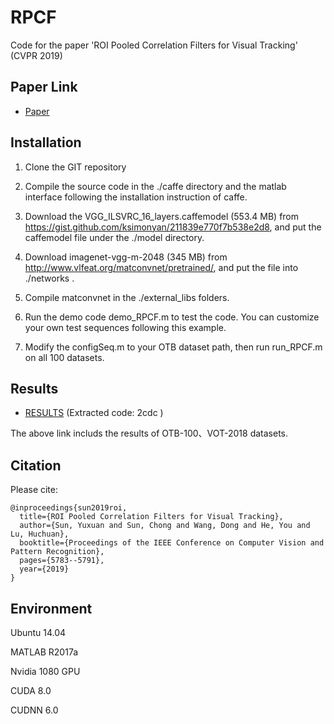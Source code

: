 RPCF
==
Code for the paper 'ROI Pooled Correlation Filters for Visual Tracking' (CVPR 2019)

Paper Link
---
* [Paper](https://arxiv.org/pdf/1911.01668.pdf)


Installation
---

1. Clone the GIT repository

2. Compile the source code in the ./caffe directory and the matlab interface following the installation instruction of caffe.

3. Download the VGG_ILSVRC_16_layers.caffemodel (553.4 MB) from https://gist.github.com/ksimonyan/211839e770f7b538e2d8, and put the caffemodel file under the ./model directory.

4. Download imagenet-vgg-m-2048 (345 MB) from http://www.vlfeat.org/matconvnet/pretrained/, and put the file into ./networks . 

5. Compile matconvnet in the ./external_libs folders.

6. Run the demo code demo_RPCF.m to test the code. You can customize your own test sequences following this example.

7. Modify the configSeq.m to your OTB dataset path, then run run_RPCF.m on all 100 datasets.


Results
---
* [RESULTS](https://pan.baidu.com/s/1eUDp4lXmtdo9awIVGE6Vaw)  (Extracted code: 2cdc )
 
 The above link includs the results of OTB-100、VOT-2018 datasets.


Citation
---
Please cite:
```
@inproceedings{sun2019roi,
  title={ROI Pooled Correlation Filters for Visual Tracking},
  author={Sun, Yuxuan and Sun, Chong and Wang, Dong and He, You and Lu, Huchuan},
  booktitle={Proceedings of the IEEE Conference on Computer Vision and Pattern Recognition},
  pages={5783--5791},
  year={2019}
}
```


Environment
---
Ubuntu 14.04

MATLAB R2017a

Nvidia 1080 GPU

CUDA 8.0

CUDNN 6.0

